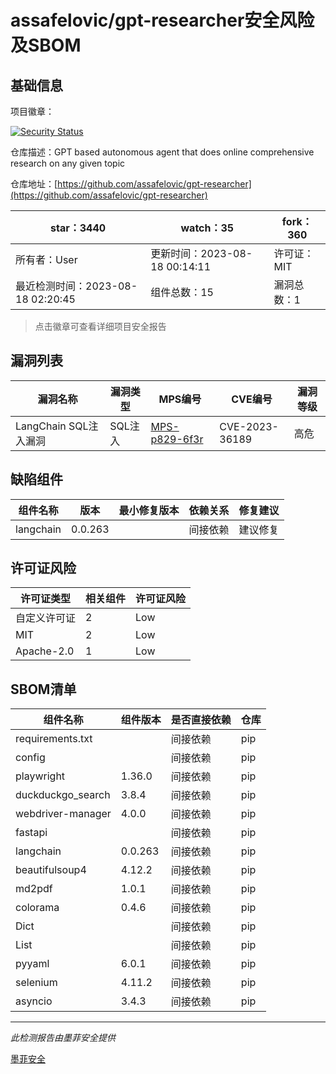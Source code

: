 # assafelovic/gpt-researcher安全风险及SBOM

## 基础信息

项目徽章：

[![Security Status](https://www.murphysec.com/platform3/v31/badge/1692240014699548672.svg)](https://www.murphysec.com/console/report/1691876436616302592/1692240014699548672)

仓库描述：GPT based autonomous agent that does online comprehensive research on any given topic

仓库地址：[https://github.com/assafelovic/gpt-researcher](https://github.com/assafelovic/gpt-researcher)

| star：3440 | watch：35 | fork：360 |
| ----------- | -------------- | ------------ |
| 所有者：User | 更新时间：2023-08-18 00:14:11 | 许可证：MIT |
| 最近检测时间：2023-08-18 02:20:45 | 组件总数：15 | 漏洞总数：1 |

> 点击徽章可查看详细项目安全报告



## 漏洞列表

| 漏洞名称 | 漏洞类型 | MPS编号 | CVE编号 | 漏洞等级 |
| ------- | ------ | ------- | ------ | ----- |
|LangChain SQL注入漏洞|SQL注入|[MPS-p829-6f3r](https://www.oscs1024.com/hd/MPS-p829-6f3r)|CVE-2023-36189|高危|




## 缺陷组件

| 组件名称 | 版本 | 最小修复版本 | 依赖关系 | 修复建议 |
| -------- | ---- | ------------ | -------- | -------- |
|langchain|0.0.263||间接依赖|建议修复|C:0|H:1|M:0|L:0|




## 许可证风险

| 许可证类型 | 相关组件 | 许可证风险 |
| ---------- | -------- | ---------- |
|自定义许可证|2|Low|
|MIT|2|Low|
|Apache-2.0|1|Low|




## SBOM清单

| 组件名称 | 组件版本 | 是否直接依赖 | 仓库 |
| -------- | -------- | ------------ | ---- |
|requirements.txt||间接依赖|pip|
|config||间接依赖|pip|
|playwright|1.36.0|间接依赖|pip|
|duckduckgo_search|3.8.4|间接依赖|pip|
|webdriver-manager|4.0.0|间接依赖|pip|
|fastapi||间接依赖|pip|
|langchain|0.0.263|间接依赖|pip|
|beautifulsoup4|4.12.2|间接依赖|pip|
|md2pdf|1.0.1|间接依赖|pip|
|colorama|0.4.6|间接依赖|pip|
|Dict||间接依赖|pip|
|List||间接依赖|pip|
|pyyaml|6.0.1|间接依赖|pip|
|selenium|4.11.2|间接依赖|pip|
|asyncio|3.4.3|间接依赖|pip|


------

*此检测报告由墨菲安全提供*

[墨菲安全](www.murphysec.com)